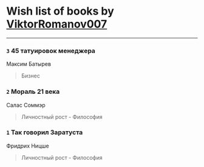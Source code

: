 # Wish list of books by [ViktorRomanov007](http://openid.yandex.ru/ViktorRomanov007/)
---

### `3` 45 татуировок менеджера
Максим Батырев
> Бизнес

### `2` Мораль 21 века
Салас Соммэр
> Личностный рост - Философия

### `1` Так говорил Заратуста
Фридрих Ницше
> Личностный рост - Философия


